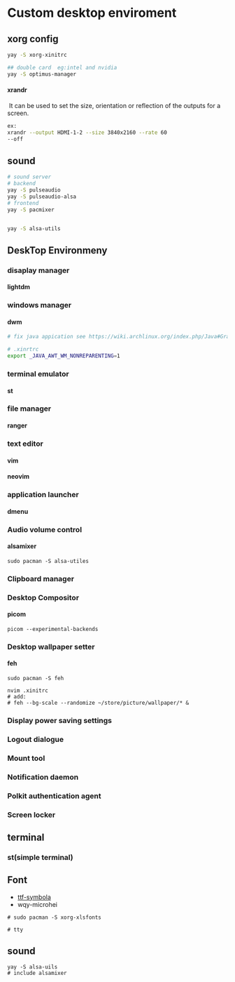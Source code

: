 # Custom desktop enviroment

## xorg config

```bash
yay -S xorg-xinitrc

## double card  eg:intel and nvidia
yay -S optimus-manager
```

#### xrandr 

​	 It can be used to set the size, orientation or reflection of the outputs for a screen. 

```bash
ex:
xrandr --output HDMI-1-2 --size 3840x2160 --rate 60
--off 
```



## sound

```bash
# sound server
# backend
yay -S pulseaudio
yay -S pulseaudio-alsa
# frontend
yay -S pacmixer


yay -S alsa-utils
```



## DeskTop Environmeny

### disaplay manager

#### lightdm

### windows manager

#### dwm

```bash
# fix java appication see https://wiki.archlinux.org/index.php/Java#Gray_window,_applications_not_resizing_with_WM,_menus_immediately_closing

# .xinrtrc
export _JAVA_AWT_WM_NONREPARENTING=1
```



### terminal emulator

#### st

### file manager

#### ranger

### text editor

#### vim

#### neovim

### application launcher

#### dmenu

### Audio volume control

#### alsamixer

```
sudo pacman -S alsa-utiles
```

### Clipboard manager

### Desktop Compositor

#### picom

```
picom --experimental-backends
```



### Desktop wallpaper setter

#### feh

```
sudo pacman -S feh

nvim .xinitrc
# add:
# feh --bg-scale --randomize ~/store/picture/wallpaper/* &
```



### Display power saving settings

### Logout dialogue

### Mount tool

### Notification daemon

### Polkit authentication agent

### Screen locker

## terminal

### st(simple terminal)

## Font

* [ttf-symbola](https://aur.archlinux.org/packages/ttf-symbola/)
* wqy-microhei

```
# sudo pacman -S xorg-xlsfonts

# tty

```

## sound

```
yay -S alsa-uils
# include alsamixer 
```

